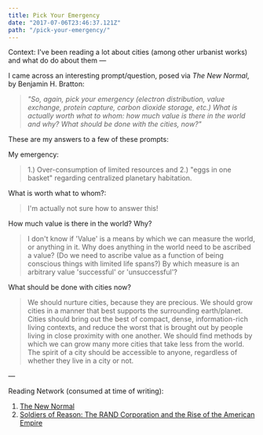```yaml
---
title: Pick Your Emergency
date: "2017-07-06T23:46:37.121Z"
path: "/pick-your-emergency/"
---
```


Context: I've been reading a lot about cities (among other urbanist works) and what do do about them — 

I came across an interesting prompt/question, posed via _The New Normal_, by Benjamin H. Bratton:

> _"So, again, pick your emergency (electron distribution, value exchange, protein capture, carbon dioxide storage, etc.) What is actually worth what to whom: how much value is there in the world and why? What should be done with the cities, now?"_
>

These are my answers to a few of these prompts:

My emergency:

> 1.) Over-consumption of limited resources and 2.) "eggs in one basket" regarding centralized planetary habitation.

What is worth what to whom?:

> I'm actually not sure how to answer this!

How much value is there in the world? Why?

> I don't know if 'Value' is a means by which we can measure the world, or anything in it. Why does anything in the world need to be ascribed a value? (Do we need to ascribe value as a function of being conscious things with limited life spans?) By which measure is an arbitrary value 'successful' or 'unsuccessful'?

What should be done with cities now?

> We should nurture cities, because they are precious. We should grow cities in a manner that best supports the surrounding earth/planet. Cities should bring out the best of compact, dense, information-rich living contexts, and reduce the worst that is brought out by people living in close proximity with one another. We should find methods by which we can grow many more cities that take less from the world. The spirit of a city should be accessible to anyone, regardless of whether they live in a city or not.

—

Reading Network (consumed at time of writing):

1. [The New Normal](https://www.are.na/edouard-u/the-new-normal)
2. [Soldiers of Reason: The RAND Corporation and the Rise of the American Empire](https://www.are.na/edouard-u/soldiers-of-reason-the-rand-corporation-and-the-rise-of-the-american-empire)
